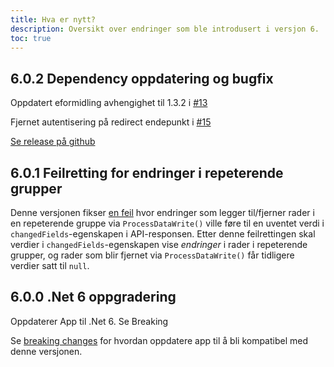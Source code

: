 ```yaml
---
title: Hva er nytt?
description: Oversikt over endringer som ble introdusert i versjon 6.
toc: true
---
```


## 6.0.2 Dependency oppdatering og bugfix
Oppdatert eformidling avhengighet til 1.3.2 i [#13](https://github.com/Altinn/app-lib-dotnet/pull/13)

Fjernet autentisering på redirect endepunkt i [#15](https://github.com/Altinn/app-lib-dotnet/pull/15)

[Se release på github](https://github.com/Altinn/app-lib-dotnet/releases/tag/v6.0.2)

## 6.0.1 Feilretting for endringer i repeterende grupper

Denne versjonen fikser [en feil](https://github.com/Altinn/app-frontend-react/issues/319) hvor endringer som
legger til/fjerner rader i en repeterende gruppe via `ProcessDataWrite()` ville føre til en uventet verdi
i `changedFields`-egenskapen i API-responsen. Etter denne feilrettingen skal verdier i `changedFields`-egenskapen
vise *endringer* i rader i repeterende grupper, og rader som blir fjernet via `ProcessDataWrite()` får tidligere verdier
satt til `null`.

## 6.0.0 .Net 6 oppgradering 

Oppdaterer App til .Net 6. Se Breaking


Se [breaking changes](/nb/community/changelog/app-nuget/v6/breaking-changes/) for hvordan oppdatere app til å bli kompatibel med denne versjonen.

